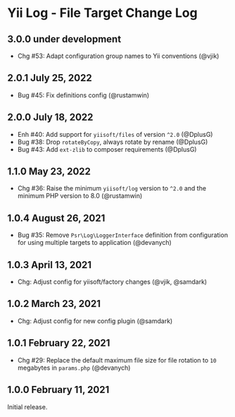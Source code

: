 # Yii Log - File Target Change Log

## 3.0.0 under development

- Chg #53: Adapt configuration group names to Yii conventions (@vjik)

## 2.0.1 July 25, 2022

- Bug #45: Fix definitions config (@rustamwin)

## 2.0.0 July 18, 2022

- Enh #40: Add support for `yiisoft/files` of version `^2.0` (@DplusG)
- Bug #38: Drop `rotateByCopy`, always rotate by rename (@DplusG)
- Bug #43: Add `ext-zlib` to composer requirements (@DplusG)

## 1.1.0 May 23, 2022

- Chg #36: Raise the minimum `yiisoft/log` version to `^2.0` and the minimum PHP version to 8.0 (@rustamwin)

## 1.0.4 August 26, 2021

- Bug #35: Remove `Psr\Log\LoggerInterface` definition from configuration for using multiple targets to application (@devanych)

## 1.0.3 April 13, 2021

- Chg: Adjust config for yiisoft/factory changes (@vjik, @samdark)

## 1.0.2 March 23, 2021

- Chg: Adjust config for new config plugin (@samdark)

## 1.0.1 February 22, 2021

- Chg #29: Replace the default maximum file size for file rotation to `10` megabytes in `params.php` (@devanych)

## 1.0.0 February 11, 2021

Initial release.
